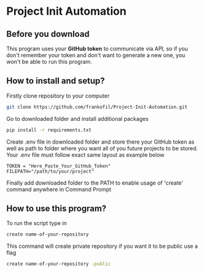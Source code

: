 # Project Init Automation

## Before you download
This program uses your __GitHub token__ to communicate via API, so if you don't remember your token
and don't want to generate a new one, you won't be able to run this program.

## How to install and setup?
Firstly clone repository to your computer
```bash
git clone https://github.com/frankofil/Project-Init-Automation.git
```
Go to downloaded folder and install additional packages
```bash
pip install -r requirements.txt
```
Create .env file in downloaded folder and store there your GitHub token as well as path to folder
where you want all of you future projects to be stored. Your .env file must follow exact same layout
as example below
```
TOKEN = "Here_Paste_Your_GitHub_Token"
FILEPATH="/path/to/your/project"
```
Finally add downloaded folder to the PATH to enable usage of 'create' command anywhere in Command Prompt

## How to use this program?
To run the script type in
```bash
create name-of-your-repository
```
This command will create private repository if you want it to be public use a flag
```bash
create name-of-your-repository -public
```

